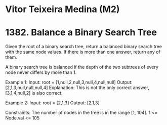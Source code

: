 # Vitor Teixeira Medina (M2)

# 1382. Balance a Binary Search Tree

Given the root of a binary search tree, return a balanced binary search tree with the same node values. If there is more than one answer, return any of them.

A binary search tree is balanced if the depth of the two subtrees of every node never differs by more than 1.

Example 1:
Input: root = [1,null,2,null,3,null,4,null,null]
Output: [2,1,3,null,null,null,4]
Explanation: This is not the only correct answer, [3,1,4,null,2] is also correct.

Example 2:
Input: root = [2,1,3]
Output: [2,1,3]
 

Constraints:
The number of nodes in the tree is in the range [1, 104].
1 <= Node.val <= 105